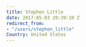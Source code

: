 ```yaml
---
title: Stephen Little
date: 2017-05-03 20:39:10 Z
redirect_from:
- "/users/stephen_little"
Country: United States
---
```


